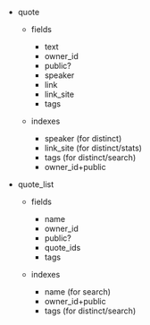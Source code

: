 - quote
	- fields
		- text
		- owner_id
		- public?
		- speaker
		- link
		- link_site
		- tags
		
		
	- indexes
		- speaker (for distinct)
		- link_site (for distinct/stats)
		- tags (for distinct/search)
		- owner_id+public

- quote_list
	- fields
		- name
		- owner_id
		- public?
		- quote_ids
		- tags
	
	- indexes
		- name (for search)
		- owner_id+public
		- tags (for distinct/search)
